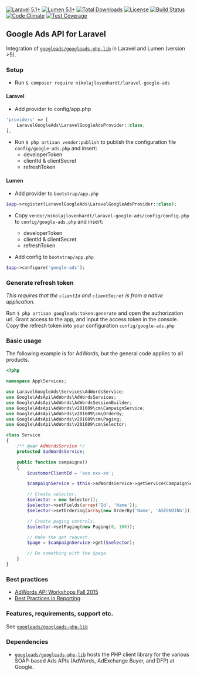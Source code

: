 <p align="center">
<img src="https://cloud.githubusercontent.com/assets/3541622/17292148/47c841ea-57e8-11e6-80c3-773dfd28a1f4.png" alt="">
</p>

[![Laravel 5.1+](https://img.shields.io/badge/Laravel-5.1+-orange.svg?style=flat-square)](http://laravel.com) [![Lumen 5.1+](https://img.shields.io/badge/Lumen-5.1+-orange.svg?style=flat-square)](http://lumen.laravel.com)  [![Total Downloads](https://poser.pugx.org/nikolajlovenhardt/laravel-google-ads/downloads)](https://packagist.org/packages/nikolajlovenhardt/laravel-google-ads) [![License](https://poser.pugx.org/nikolajlovenhardt/laravel-google-ads/license)](https://packagist.org/packages/nikolajlovenhardt/laravel-google-ads) [![Build Status](https://travis-ci.org/nikolajlovenhardt/laravel-google-ads.svg?branch=master)](https://travis-ci.org/nikolajlovenhardt/laravel-google-ads) [![Code Climate](https://codeclimate.com/github/nikolajlovenhardt/laravel-google-ads/badges/gpa.svg)](https://codeclimate.com/github/nikolajlovenhardt/laravel-google-ads) [![Test Coverage](https://codeclimate.com/github/nikolajlovenhardt/laravel-google-ads/badges/coverage.svg)](https://codeclimate.com/github/nikolajlovenhardt/laravel-google-ads/coverage)

## Google Ads API for Laravel

Integration of [`googleads/googleads-php-lib`](https://github.com/googleads/googleads-php-lib) in Laravel and Lumen (version >5).

### Setup
- Run `$ composer require nikolajlovenhardt/laravel-google-ads`

#### Laravel

- Add provider to config/app.php

```php
'providers' => [
    LaravelGoogleAds\LaravelGoogleAdsProvider::class,
],
```

- Run `$ php artisan vendor:publish` to publish the configuration file `config/google-ads.php` and insert:
    - developerToken
    - clientId & clientSecret
    - refreshToken

#### Lumen

- Add provider to `bootstrap/app.php`

```php
$app->register(LaravelGoogleAds\LaravelGoogleAdsProvider::class);
```

- Copy `vendor/nikolajlovenhardt/laravel-google-ads/config/config.php` to `config/google-ads.php` and insert:
    - developerToken
    - clientId & clientSecret
    - refreshToken

- Add config to `bootstrap/app.php`

```php
$app->configure('google-ads');
```

### Generate refresh token
*This requires that the `clientId` and `clientSecret` is from a native application.*

Run `$ php artisan googleads:token:generate` and open the authorization url. Grant access to the app, and input the
access token in the console. Copy the refresh token into your configuration `config/google-ads.php`

### Basic usage

The following example is for AdWords, but the general code applies to all
products.


```php
<?php

namespace App\Services;

use LaravelGoogleAds\Services\AdWordsService;
use Google\AdsApi\AdWords\AdWordsServices;
use Google\AdsApi\AdWords\AdWordsSessionBuilder;
use Google\AdsApi\AdWords\v201609\cm\CampaignService;
use Google\AdsApi\AdWords\v201609\cm\OrderBy;
use Google\AdsApi\AdWords\v201609\cm\Paging;
use Google\AdsApi\AdWords\v201609\cm\Selector;

class Service
{
    /** @var AdWordsService */
    protected $adWordsService;

    public function campaigns()
    {
        $customerClientId = 'xxx-xxx-xx';

        $campaignService = $this->adWordsService->getService(CampaignService::class, $customerClientId);

        // Create selector.
        $selector = new Selector();
        $selector->setFields(array('Id', 'Name'));
        $selector->setOrdering(array(new OrderBy('Name', 'ASCENDING')));

        // Create paging controls.
        $selector->setPaging(new Paging(0, 100));

        // Make the get request.
        $page = $campaignService->get($selector);

        // Do something with the $page.
    }
}
```

### Best practices
- [AdWords API Workshops Fall 2015](https://www.youtube.com/playlist?list=PLKByxjzUC-N8mEDQF9ARMMkSv0AmYbpsh)
- [Best Practices in Reporting](https://www.youtube.com/watch?v=nRh-sIUqY84&index=2&list=PLKByxjzUC-N8mEDQF9ARMMkSv0AmYbpsh)

### Features, requirements, support etc.
See [`googleads/googleads-php-lib`](https://github.com/googleads/googleads-php-lib/blob/master/README.md)

### Dependencies
- [`googleads/googleads-php-lib`](https://github.com/googleads/googleads-php-lib) hosts the PHP client library for the various SOAP-based Ads APIs (AdWords, AdExchange Buyer, and DFP) at Google.